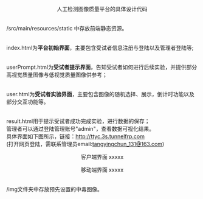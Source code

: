 <p align="center">  
人工检测图像质量平台的具体设计代码
</p> 
<br>/src/main/resources/static 中存放前端静态资源。

<br>index.html为**平台初始界面**，主要包含受试者信息注册与登陆以及管理者登陆等;

<br>userPrompt.html为**受试者提示界面**，告知受试者如何进行后续实验，并提供部分高视觉质量图像与低视觉质量图像供参考；

<br>user.html为**受试者实验界面**，主要包含图像的随机选择、展示，倒计时功能以及部分交互功能等。

<br>result.html用于提示受试者成功完成实验，进行数据的保存；
<br>管理者可以通过登陆管理账号"admin"，查看数据可视化结果。
<br>具体界面如下图所示，链接：http://ttyc.3s.tunnelfrp.com
<br>(打开网页登陆，需联系管理员email:tangyingchun_131@163.com)
<br>
<p align="center">  
客户端界面
  xxxxx
</p> 
<p align="center">  
移动端界面
  xxxxx
</p> 
<br>/img文件夹中存放预先设置的中毒图像。
